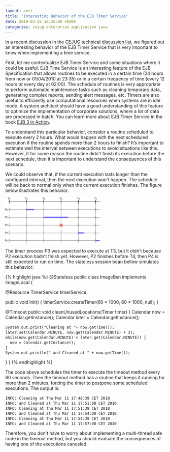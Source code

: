 ```yaml
---
layout: post
title: "Interesting Behavior of the EJB Timer Service"
date: 2010-03-25 16:25:00 +0200
categories: cejug enterprise application java
---
```


In a recent discussion in the <a href="http://www.cejug.org/">CEJUG</a> technical <a href="https://cejug.dev.java.net/servlets/SummarizeList?listName=discussao">discussion list</a>, we figured out an interesting behavior of the EJB Timer Service that is very important to know when implementing a time service.

First, let me contextualize EJB Timer Service and some situations where it could be useful. EJB Time Service is an interesting feature of the EJB Specification that allows routines to be executed in a certain time (24 hours from now or 01/04/2010 at 23:35) or in a certain frequency of time (every 12 hours or every day at 02:00). The schedule of routines is very appropriate to perform automatic maintenance tasks such as cleaning temporary data, generating complex reports, sending alert messages, etc. Timers are also useful to efficiently use computational resources when systems are in idle mode. A system architect should have a good understanding of this feature to optimize the implementation of corporate solutions, where a lot of data are processed in batch. You can learn more about EJB Timer Service in the book [EJB 3 in Action](http://www.amazon.com/EJB-3-Action-Debu-Panda/dp/1933988347?ie=UTF8&amp;tag=c03ce-20&amp;link_code=btl&amp;camp=213689&amp;creative=392969").

To understand this particular behavior, consider a routine scheduled to execute every 2 hours. What would happen with the next scheduled execution if the routine spends more than 2 hours to finish? It’s important to estimate well the interval between executions to avoid situations like this. However, if for some reason the routine didn’t finish its execution before the next schedule, then it is important to understand the consequences of this scenario.

We could observe that, if the current execution lasts longer than the configured interval, then the next execution won’t happen. The schedule will be back to normal only when the current execution finishes. The figure below illustrates this behavior.

![timer-300x142.png](/images/posts/timer-300x142.png)

The timer process P3 was expected to execute at T3, but it didn’t because P2 execution hadn’t finish yet. However, P2 finishes before T4, then P4 is still expected to run on time. The stateless session bean bellow simulates this behavior:

{% highlight java %}
@Stateless
public class ImageBsn implements ImageLocal {

  @Resource
  TimerService timerService;

  public void init() {
    timerService.createTimer(60 * 1000, 60 * 1000, null);
  }

  @Timeout
  public void cleanUnusedLocations(Timer timer) {
    Calendar now = Calendar.getInstance();
    Calendar later = Calendar.getInstance();

    System.out.print("Cleaning at "+ now.getTime());
    later.set(Calendar.MINUTE, now.get(Calendar.MINUTE) + 3);
    while(now.get(Calendar.MINUTE) < later.get(Calendar.MINUTE)) {
      now = Calendar.getInstance();
    }
    System.out.println(" and Cleaned at " + now.getTime());
  }
}
{% endhighlight %}

The code above schedules the timer to execute the timeout method every 60 seconds. Then the timeout method has a routine that keeps it running for more than 2 minutes, forcing the timer to postpone some scheduled executions. The output is:

    INFO: Cleaning at Thu Mar 11 17:48:39 CET 2010
    INFO: and Cleaned at Thu Mar 11 17:51:00 CET 2010
    INFO: Cleaning at Thu Mar 11 17:51:39 CET 2010
    INFO: and Cleaned at Thu Mar 11 17:54:00 CET 2010
    INFO: Cleaning at Thu Mar 11 17:54:39 CET 2010
    INFO: and Cleaned at Thu Mar 11 17:57:00 CET 2010

Therefore, you don't have to worry about implementing a multi-thread safe code in the timeout method, but you should evaluate the consequences of having one of the executions canceled.
